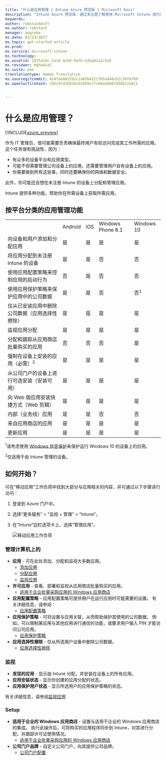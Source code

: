 ```yaml
---
title: "什么是应用管理 | Intune Azure 预览版 | Microsoft Docs"
description: "Intune Azure 预览版：通过本主题了解使用 Microsoft Intune 进行应用管理的基础知识"
keywords: 
author: robstackmsft
ms.author: robstack
manager: angrobe
ms.date: 01/23/2017
ms.topic: get-started-article
ms.prod: 
ms.service: microsoft-intune
ms.technology: 
ms.assetid: 1975a2dc-3a14-4cb9-9afb-e2ba01a1c51b
ms.reviewer: mghadial
ms.suite: ems
translationtype: Human Translation
ms.sourcegitcommit: 424fae862592c1ab5b4221fb5ad40a52c39f6760
ms.openlocfilehash: 33bc87d16834cb2950cc7c66ad4887dddb12e811


---
```


# <a name="what-is-app-management"></a>什么是应用管理？


[!INCLUDE[azure_preview](../includes/azure_preview.md)]


作为 IT 管理员，很可能需要负责确保最终用户有权访问完成其工作所需的应用。 这个任务很有挑战性，因为：
- 有众多的设备平台和应用类型。
- 可能不但需要管理公司设备上的应用，还需要管理用户自有设备上的应用。
- 你需要做到所有这些事，同时还要确保你的网络和数据安全。 

此外，你可能还会想在未注册 Intune 的设备上分配和管理应用。

Intune 提供多种功能，帮助你在所需设备上获取所需应用。

## <a name="app-management-capabilities-by-platform"></a>按平台分类的应用管理功能

||||||
|-|-|-|-|-|
|&nbsp; |Android|iOS|Windows Phone 8.1|Windows 10|
|向设备和用户添加和分配应用|是|是|是|是|
|将应用分配到未注册 Intune 的设备|是|是|否|否|
|使用应用配置策略来控制应用的启动行为|否|是|否|否|
|使用应用保护策略来保护应用中的公司数据|是|是|否|否<sup>1</sup>|
|仅从已安装应用中删除公司数据（应用选择性擦除）|是|是|是|是|
|监视应用分配|是|是|是|是|
|分配和跟踪从应用商店批量购买的应用|否|否|否|是|
|强制在设备上安装的应用（必需）<sup>2</sup>|是|是|是|是|
|从公司门户的设备上进行可选安装（安装可用）|是|是|是|是|
|向 Web 版应用安装快捷方式（Web 剪辑）|是|是|是|是|
|内部（业务线）应用|是|是|否|否|
|来自应用商店的应用|是|是|是|是|
|更新应用|是|是|是|是|

<sup>1</sup>请考虑使用 [Windows 信息保护](/intune-azure/configure-devices/how-to-configure-windows-information-protection)来保护运行 Windows 10 的设备上的应用。

<sup>2</sup>仅适用于由 Intune 管理的设备。


## <a name="how-to-get-started"></a>如何开始？

可在“移动应用”工作负荷中找到大部分与应用相关的内容，并可通过以下步骤进行访问：

1. 登录到 Azure 门户中。
2. 选择“更多服务” > “监视 + 管理” > “Intune”。
3. 在“Intune”边栏选项卡上，选择“管理应用”。

    ![移动应用工作负荷](./media/apps-workload.png)

### <a name="manage"></a>管理计算机上的
- **应用** - 可在此处添加、分配和监视大多数应用。 
    - [添加应用](add-apps.md)
    - [分配应用](deploy-apps.md)
    - [监视应用](monitor-apps.md)
- **许可应用** - 查看、部署和监视从应用商店批量购买的应用。
    - [适用于企业批量采购应用的 Windows 应用商店](wsfb-apps.md)
- **应用配置策略** - 应用配置策略可提供用户在运行应用时可能需要的设置。 有关详细信息，请参阅：
    - [应用配置策略](app-configuration-policies.md)
- **应用保护策略** - 可将设置与应用关联，从而帮助保护其使用的公司数据。 例如，可以限制某应用与其他应用进行通信的功能，或要求用户输入 PIN 才能访问公司应用。
    - [应用保护策略](app-protection-policies.md)
- **应用选择性擦除** - 仅从所选用户设备中删除公司数据。
    - [应用选择性擦除](app-selective-wipe.md)

### <a name="monitor"></a>监视
- **发现的应用** - 显示由 Intune 分配，并安装在设备上的所有应用。
- **应用安装状态** - 显示你创建的应用分配的状态。
- **应用保护用户状态** - 显示所选用户的应用保护策略的状态。

有关详细信息，请参阅[监视应用](monitor-apps.md)

### <a name="setup"></a>Setup
<!--- **iOS VPP Tokens**
    - [iOS volume-purchased apps](ios-vpp-apps.md) --->
- **适用于企业的 Windows 应用商店** - 设置与适用于企业的 Windows 应用商店的集成。 执行此操作后，可将购买的应用程序同步到 Intune，对其进行分配，并跟踪许可证使用情况。 
    - [适用于企业批量采购应用的 Windows 应用商店](wsfb-apps.md)
- **公司门户品牌** - 自定义公司门户，向其提供公司品牌。 
    - [公司门户配置](company-portal-app.md)



<!--HONumber=Feb17_HO1-->


